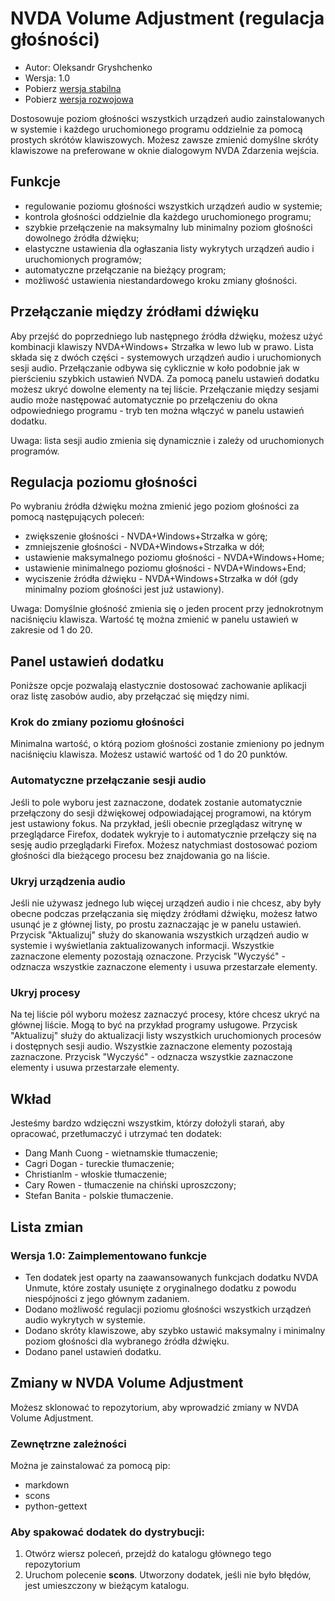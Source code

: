 # NVDA Volume Adjustment (regulacja głośności)

* Autor: Oleksandr Gryshchenko
* Wersja: 1.0
* Pobierz [wersja stabilna][1]
* Pobierz [wersja rozwojowa][2]

Dostosowuje poziom głośności wszystkich urządzeń audio zainstalowanych w systemie i każdego uruchomionego programu oddzielnie za pomocą prostych skrótów klawiszowych.
Możesz zawsze zmienić domyślne skróty klawiszowe na preferowane w oknie dialogowym NVDA Zdarzenia wejścia.

## Funkcje
* regulowanie poziomu głośności wszystkich urządzeń audio w systemie;
* kontrola głośności oddzielnie dla każdego uruchomionego programu;
* szybkie przełączenie na maksymalny lub minimalny poziom głośności dowolnego źródła dźwięku;
* elastyczne ustawienia dla ogłaszania listy wykrytych urządzeń audio i uruchomionych programów;
* automatyczne przełączanie na bieżący program;
* możliwość ustawienia niestandardowego kroku zmiany głośności.

## Przełączanie między źródłami dźwięku
Aby przejść do poprzedniego lub następnego źródła dźwięku, możesz użyć kombinacji klawiszy NVDA+Windows+ Strzałka w lewo lub w prawo. Lista składa się z dwóch części - systemowych urządzeń audio i uruchomionych sesji audio. Przełączanie odbywa się cyklicznie w koło podobnie jak w pierścieniu szybkich ustawień NVDA.
Za pomocą panelu ustawień dodatku możesz ukryć dowolne elementy na tej liście.
Przełączanie między sesjami audio może następować automatycznie po przełączeniu do okna odpowiedniego programu - tryb ten można włączyć w panelu ustawień dodatku.

Uwaga: lista sesji audio zmienia się dynamicznie i zależy od uruchomionych programów.

## Regulacja poziomu głośności
Po wybraniu źródła dźwięku można zmienić jego poziom głośności za pomocą następujących poleceń:
* zwiększenie głośności - NVDA+Windows+Strzałka w górę;
* zmniejszenie głośności - NVDA+Windows+Strzałka w dół;
* ustawienie maksymalnego poziomu głośności - NVDA+Windows+Home;
* ustawienie minimalnego poziomu głośności - NVDA+Windows+End;
* wyciszenie źródła dźwięku - NVDA+Windows+Strzałka w dół (gdy minimalny poziom głośności jest już ustawiony).

Uwaga: Domyślnie głośność zmienia się o jeden procent przy jednokrotnym naciśnięciu klawisza. Wartość tę można zmienić w panelu ustawień w zakresie od 1 do 20.

## Panel ustawień dodatku
Poniższe opcje pozwalają elastycznie dostosować zachowanie aplikacji oraz listę zasobów audio, aby przełączać się między nimi.

### Krok do zmiany poziomu głośności
Minimalna wartość, o którą poziom głośności zostanie zmieniony po jednym naciśnięciu klawisza. Możesz ustawić wartość od 1 do 20 punktów.

### Automatyczne przełączanie sesji audio
Jeśli to pole wyboru jest zaznaczone, dodatek zostanie automatycznie przełączony do sesji dźwiękowej odpowiadającej programowi, na którym jest ustawiony fokus.
Na przykład, jeśli obecnie przeglądasz witrynę w przeglądarce Firefox, dodatek wykryje to i automatycznie przełączy się na sesję audio przeglądarki Firefox. Możesz natychmiast dostosować poziom głośności dla bieżącego procesu bez znajdowania go na liście.

### Ukryj urządzenia audio
Jeśli nie używasz jednego lub więcej urządzeń audio i nie chcesz, aby były obecne podczas przełączania się między źródłami dźwięku, możesz łatwo usunąć je z głównej listy, po prostu zaznaczając je w panelu ustawień.
Przycisk "Aktualizuj" służy do skanowania wszystkich urządzeń audio w systemie i wyświetlania zaktualizowanych informacji. Wszystkie zaznaczone elementy pozostają oznaczone.
Przycisk "Wyczyść" - odznacza wszystkie zaznaczone elementy i usuwa przestarzałe elementy.

### Ukryj procesy
Na tej liście pól wyboru możesz zaznaczyć procesy, które chcesz ukryć na głównej liście. Mogą to być na przykład programy usługowe.
Przycisk "Aktualizuj" służy do aktualizacji listy wszystkich uruchomionych procesów i dostępnych sesji audio. Wszystkie zaznaczone elementy pozostają zaznaczone.
Przycisk "Wyczyść" - odznacza wszystkie zaznaczone elementy i usuwa przestarzałe elementy.

## Wkład
Jesteśmy bardzo wdzięczni wszystkim, którzy dołożyli starań, aby opracować, przetłumaczyć i utrzymać ten dodatek:
* Dang Manh Cuong - wietnamskie tłumaczenie;
* Cagri Dogan - tureckie tłumaczenie;
* Christianlm - włoskie tłumaczenie;
* Cary Rowen - tłumaczenie na chiński uproszczony;
* Stefan Banita - polskie tłumaczenie.

## Lista zmian

### Wersja 1.0: Zaimplementowano funkcje
* Ten dodatek jest oparty na zaawansowanych funkcjach dodatku NVDA Unmute, które zostały usunięte z oryginalnego dodatku z powodu niespójności z jego głównym zadaniem.
* Dodano możliwość regulacji poziomu głośności wszystkich urządzeń audio wykrytych w systemie.
* Dodano skróty klawiszowe, aby szybko ustawić maksymalny i minimalny poziom głośności dla wybranego źródła dźwięku.
* Dodano panel ustawień dodatku.

## Zmiany w NVDA Volume Adjustment
Możesz sklonować to repozytorium, aby wprowadzić zmiany w NVDA Volume Adjustment.

### Zewnętrzne zależności
Można je zainstalować za pomocą pip:
- markdown
- scons
- python-gettext

### Aby spakować dodatek do dystrybucji:
1. Otwórz wiersz poleceń, przejdź do katalogu głównego tego repozytorium
2. Uruchom polecenie **scons**. Utworzony dodatek, jeśli nie było błędów, jest umieszczony w bieżącym katalogu.

[1]: https://github.com/grisov/NVDA_Volume_Adjustment/releases/download/v1.0/volumeAdjustment-1.0.nvda-addon
[2]: https://github.com/grisov/NVDA_Volume_Adjustment/releases/download/v1.0/volumeAdjustment-1.0.nvda-addon
